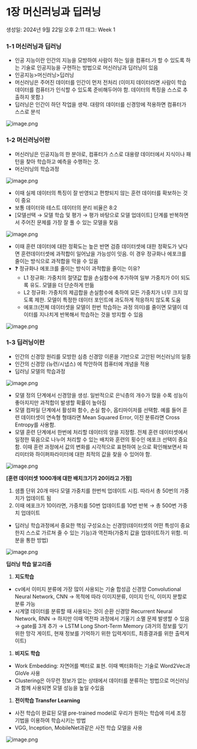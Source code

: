 # 1장 머신러닝과 딥러닝

생성일: 2024년 9월 22일 오후 2:11
태그: Week 1

### 1-1 머신러닝과 딥러닝

- 인공 지능이란 인간의 지능을 모방하여 사람이 하는 일을 컴퓨터.가 할 수 있도록 하는 기술로 인공지능을 구현하는 방법으로 머신러닝과 딥러닝이 있음
- 인공지능>머신러닝>딥러닝
- 머신러닝은 주어진 데이터를 인간이 먼저 전처리 (이미지 데이터라면 사람이 학습 데이터를 컴퓨터가 인식할 수 있도록 준비해두어야 함. 데이터의 특징을 스스로 추출하지 못함.)
- 딥러닝은 인간이 하던 작업을 생략. 대량의 데이터를 신경망에 적용하면 컴퓨터가 스스로 분석

![image.png](image.png)

### 1-2 머신러닝이란

- 머신러닝은 인공지능의 한 분야로, 컴퓨터가 스스로 대용량 데이터에서 지식이나 패턴을 찾아 학습하고 예측을 수행하는 것.
- 머신러닝의 학습과정

![image.png](image%201.png)

- 이때 실제 데이터의 특징이 잘 반영되고 편향되지 않는 훈련 데이터를 확보하는 것이 중요
- 보통 데이터와 테스트 데이터의 분리 비율은 8:2
- [모델선택 → 모델 학습 및 평가 → 평가 바탕으로 모델 업데이트] 단계를 반복하면서 주어진 문제를 가장 잘 풀 수 있는 모델을 찾음

 

![image.png](image%202.png)

- 이때 훈련 데이터에 대한 정확도는 높은 반면 검증 데이터셋에 대한 정확도가 낮다면 훈련데이터셋에 과적합이 일어났을 가능성이 잇음. 이 경우 정규화나 에포크를 줄이는 방식으로 과적합을 막을 수 있음
- ❓ 정규화나 에포크를 줄이는 방식이 과적합을 줄이는 이유?
    - L1 정규화: 가중치의 절댓값 합을 손실함수에 추가하여 일부 가중치가 0이 되도록 유도. 모델을 더 단순하게 만듦
    - L2 정규화: 가중치의 제곱합을 손실함수에 축하여 모든 가중치가 너무 크지 않도록 제한. 모델이 특정한 데이터 포인트에 과도하게 적응하지 않도록 도움
    - 에포크(전체 데이터셋을 모델이 한번 학습하는 과정 의미)를 줄이면 모델이 데이터를 지나치게 반복해서 학습하는 것을 방지할 수 있음

![image.png](image%203.png)

### 1-3 딥러닝이란

- 인간의 신경망 원리를 모방한 심층 신경망 이론을 기반으로 고안된 머신러닝의 일종
- 인간의 신경망 (뉴련/시냅스) 에 착안하여 컴퓨터에 개념을 적용
- 딥러닝 모델의 학습과정

![image.png](image%204.png)

- 모델 정의 단계에서 신경망을 생성. 일반적으로 은닉층의 개수가 많을 수록 성능이 좋아지지만 과적합이 발생할 확률이 높아짐
- 모델 컴파일 단계에서 활성화 함수, 손실 함수, 옵티마이저를 선택함. 예를 들어 훈련 데이터셋이 연속형 형태라면 Mean Squared Error, 이진 분류라면 Cross Entropy를 사용함.
- 모델 훈련 단계에서 한번에 처리할 데이터의 양을 지정함. 전체 훈련 데이터셋에서 일정한 묶음으로 나누어 처리할 수 있는 배치와 훈련의 횟수인 에포크 선택이 중요함. 이때 훈련 과정에서 값의 변화를 시각적으로 표현하여 눈으로 확인해보면서 파리미터와 하이퍼파라미터에 대한 최적의 값을 찾을 수 있어야 함.

![image.png](image%205.png)

**[훈련 데이터셋 1000개에 대한 배치크기가 20이라고 가정]**

1. 샘플 단위 20개 마다 모델 가중치를 한번씩 업데이트 시킴. 따라서 총 50번의 가중치가 업데이트 됨
2. 이때 에포크가 10이라면, 가중치를 50번 업데이트를 10번 반복 → 총 500번 가중치 업데이트
- 딥러닝 학습과정에서 중요한 핵심 구성요소는 신경망(데이터셋의 어떤 특성이 중요한지 스스로 가르쳐 줄 수 있는 기능)과 역전파(가중치 값을 업데이트하기 위함. 미분을 통한 방법)

![image.png](image%206.png)

**딥러닝 학습 알고리즘**

1. **지도학습**
- cv에서 이미지 분류에 가장 많이 사용되는 기술 합성곱 신경망 Convolutional Neural Network, CNN → 목적에 따라 이미지분류, 이미지 인식, 이미지 분할로 분류 가능
- 시계열 데이터를 분류할 때 사용되는 것이 순환 신경망 Recurrent Neural Network, RNN → 하지만 이때 역전파 과정에서 기울기 소멸 문제 발생할 수 있음 → gate를 3개 추가 → LSTM Long Short-Term Memory (과거의 정보를 잊기 위한 망각 게이트, 현재 정보를 기억하기 위한 입력게이트, 최종결과를 위한 출력게이트)
1. **비지도 학습**
- Work Embedding: 자연어를 벡터로 표현. 이때 벡터화하는 기술로 Word2Vec과 GloVe 사용
- Clustering은 아무런 정보가 없는 상태에서 데이터를 분류하는 방법으로 머신러닝과 함께 사용되면 모델 성능을 높일 수있음
1. **전이학습 Transfer Learning**
- 사전 학습이 완료된 모델 pre-trained model로 우리가 원하는 학습에 미세 조정 기법을 이용하여 학습시키는 방법
- VGG, Inception, MobileNet과같은 사전 학습 모델을 사용

 

![image.png](image%207.png)